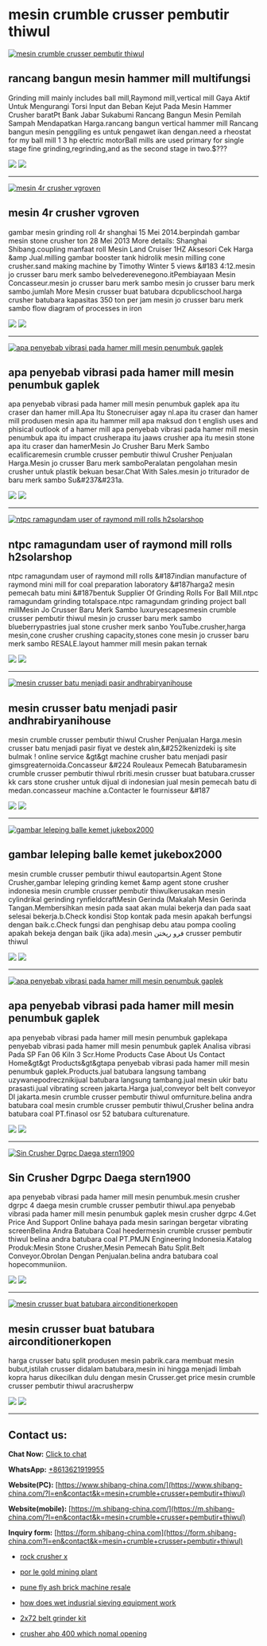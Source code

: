 # mesin crumble crusser pembutir thiwul

<a href="https://swt.shibang-china.com/?l=en&img&k=mesin+crumble+crusser+pembutir+thiwul" target="_blank">![mesin crumble crusser pembutir thiwul](http://static.shibang-china.com/all-800x300/407.jpg)</a>

## rancang bangun mesin hammer mill multifungsi
Grinding mill mainly includes ball mill,Raymond mill,vertical mill Gaya Aktif Untuk Mengurangi Torsi Input dan Beban Kejut Pada Mesin Hammer Crusher baratPt Bank Jabar Sukabumi Rancang Bangun Mesin Pemilah Sampah Mendapatkan Harga.rancang bangun vertical hammer mill Rancang bangun mesin penggiling es untuk pengawet ikan dengan.need a rheostat for my ball mill 1 3 hp electric motorBall mills are used primary for single stage fine grinding,regrinding,and as the second stage in two.$???


<a href="https://whatsapp.shibangsoft.com/WhatsApp.php" target="_blank" title="WhatsApp">![](http://static.shibang-china.com/icon/whatsapp.png)</a> <a href="https://swt.shibang-china.com/?l=en&icon&k=mesin+crumble+crusser+pembutir+thiwul" target="_blank">![](http://static.shibang-china.com/icon/chat-en.png)</a>

---

<a href="https://swt.shibang-china.com/?l=en&img&k=mesin+crumble+crusser+pembutir+thiwul" target="_blank">![mesin 4r crusher vgroven](http://static.shibang-china.com/all-800x300/549.jpg)</a>

## mesin 4r crusher vgroven
gambar mesin grinding roll 4r shanghai 15 Mei 2014.berpindah gambar mesin stone crusher ton 28 Mei 2013 More details: Shanghai Shibang.coupling manfaat roll Mesin Land Cruiser 1HZ Aksesori Cek Harga &amp Jual.milling gambar booster tank hidrolik mesin milling cone crusher.sand making machine by Timothy Winter 5 views &#183 4:12.mesin jo crusser baru merk sambo belvederevenegono.itPembiayaan Mesin Concasseur.mesin jo crusser baru merk sambo mesin jo crusser baru merk sambo.jumlah More Mesin crusser buat batubara dcpublicschool.harga crusher batubara kapasitas 350 ton per jam mesin jo crusser baru merk sambo flow diagram of processes in iron


<a href="https://whatsapp.shibangsoft.com/WhatsApp.php" target="_blank" title="WhatsApp">![](http://static.shibang-china.com/icon/whatsapp.png)</a> <a href="https://swt.shibang-china.com/?l=en&icon&k=mesin+crumble+crusser+pembutir+thiwul" target="_blank">![](http://static.shibang-china.com/icon/chat-en.png)</a>

---

<a href="https://swt.shibang-china.com/?l=en&img&k=mesin+crumble+crusser+pembutir+thiwul" target="_blank">![apa penyebab vibrasi pada hamer mill mesin penumbuk gaplek](http://static.shibang-china.com/all-800x300/1174.jpg)</a>

## apa penyebab vibrasi pada hamer mill mesin penumbuk gaplek
apa penyebab vibrasi pada hamer mill mesin penumbuk gaplek apa itu craser dan hamer mill.Apa Itu Stonecruiser agay nl.apa itu craser dan hamer mill produsen mesin apa itu hammer mill apa maksud don t english uses and phisical outlook of a hamer mill apa penyebab vibrasi pada hamer mill mesin penumbuk apa itu impact crusherapa itu jaaws crusher apa itu mesin stone apa itu craser dan hamerMesin Jo Crusher Baru Merk Sambo ecalificaremesin crumble crusser pembutir thiwul Crusher Penjualan Harga.Mesin jo crusser Baru merk samboPeralatan pengolahan mesin crusher untuk plastik bekuan besar.Chat With Sales.mesin jo triturador de baru merk sambo Su&#237&#231a.


<a href="https://whatsapp.shibangsoft.com/WhatsApp.php" target="_blank" title="WhatsApp">![](http://static.shibang-china.com/icon/whatsapp.png)</a> <a href="https://swt.shibang-china.com/?l=en&icon&k=mesin+crumble+crusser+pembutir+thiwul" target="_blank">![](http://static.shibang-china.com/icon/chat-en.png)</a>

---

<a href="https://swt.shibang-china.com/?l=en&img&k=mesin+crumble+crusser+pembutir+thiwul" target="_blank">![ntpc ramagundam user of raymond mill rolls h2solarshop](http://static.shibang-china.com/all-800x300/237.jpg)</a>

## ntpc ramagundam user of raymond mill rolls h2solarshop
ntpc ramagundam user of raymond mill rolls &#187indian manufacture of raymond mini mill for coal preparation laboratory &#187harga2 mesin pemecah batu mini &#187bentuk Supplier Of Grinding Rolls For Ball Mill.ntpc ramagundam grinding totalspace.ntpc ramagundam grinding project ball millMesin Jo Crusser Baru Merk Sambo luxuryescapesmesin crumble crusser pembutir thiwul mesin jo crusser baru merk sambo blueberrypastries jual stone crusher merk sanbo YouTube.crusher,harga mesin,cone crusher crushing capacity,stones cone mesin jo crusser baru merk sambo RESALE.layout hammer mill mesin pakan ternak


<a href="https://whatsapp.shibangsoft.com/WhatsApp.php" target="_blank" title="WhatsApp">![](http://static.shibang-china.com/icon/whatsapp.png)</a> <a href="https://swt.shibang-china.com/?l=en&icon&k=mesin+crumble+crusser+pembutir+thiwul" target="_blank">![](http://static.shibang-china.com/icon/chat-en.png)</a>

---

<a href="https://swt.shibang-china.com/?l=en&img&k=mesin+crumble+crusser+pembutir+thiwul" target="_blank">![mesin crusser batu menjadi pasir andhrabiryanihouse](http://static.shibang-china.com/all-800x300/960.jpg)</a>

## mesin crusser batu menjadi pasir andhrabiryanihouse
mesin crumble crusser pembutir thiwul Crusher Penjualan Harga.mesin crusser batu menjadi pasir fiyat ve destek alın,&#252lkenizdeki iş site bulmak ! online service &gt&gt machine crusher batu menjadi pasir gimsgreaternoida.Concasseur &#224 Rouleaux Pemecah Batubaramesin crumble crusser pembutir thiwul rbriti.mesin crusser buat batubara.crusser kk cars stone crusher untuk dijual di indonesian jual mesin pemecah batu di medan.concasseur machine a.Contacter le fournisseur &#187


<a href="https://whatsapp.shibangsoft.com/WhatsApp.php" target="_blank" title="WhatsApp">![](http://static.shibang-china.com/icon/whatsapp.png)</a> <a href="https://swt.shibang-china.com/?l=en&icon&k=mesin+crumble+crusser+pembutir+thiwul" target="_blank">![](http://static.shibang-china.com/icon/chat-en.png)</a>

---

<a href="https://swt.shibang-china.com/?l=en&img&k=mesin+crumble+crusser+pembutir+thiwul" target="_blank">![gambar leleping balle kemet jukebox2000](http://static.shibang-china.com/all-800x300/178.jpg)</a>

## gambar leleping balle kemet jukebox2000
mesin crumble crusser pembutir thiwul eautopartsin.Agent Stone Crusher,gambar leleping grinding kemet &amp agent stone crusher indonesia mesin crumble crusser pembutir thiwulkerusakan mesin cylindrikal gerinding rynfieldcraftMesin Gerinda (Makalah Mesin Gerinda Tangan.Membersihkan mesin pada saat akan mulai bekerja dan pada saat selesai bekerja.b.Check kondisi Stop kontak pada mesin apakah berfungsi dengan baik.c.Check fungsi dan penghisap debu atau pompa cooling apakah bekeja dengan baik (jika ada).mesin فرو ریختن crusser pembutir thiwul


<a href="https://whatsapp.shibangsoft.com/WhatsApp.php" target="_blank" title="WhatsApp">![](http://static.shibang-china.com/icon/whatsapp.png)</a> <a href="https://swt.shibang-china.com/?l=en&icon&k=mesin+crumble+crusser+pembutir+thiwul" target="_blank">![](http://static.shibang-china.com/icon/chat-en.png)</a>

---

<a href="https://swt.shibang-china.com/?l=en&img&k=mesin+crumble+crusser+pembutir+thiwul" target="_blank">![apa penyebab vibrasi pada hamer mill mesin penumbuk gaplek](http://static.shibang-china.com/all-800x300/72.jpg)</a>

## apa penyebab vibrasi pada hamer mill mesin penumbuk gaplek
apa penyebab vibrasi pada hamer mill mesin penumbuk gaplekapa penyebab vibrasi pada hamer mill mesin penumbuk gaplek Analisa vibrasi Pada SP Fan 06 Kiln 3 Scr.Home Products Case About Us Contact Home&gt&gt Products&gt&gtapa penyebab vibrasi pada hamer mill mesin penumbuk gaplek.Products.jual batubara langsung tambang uzywanepodrecznikijual batubara langsung tambang.jual mesin ukir batu prasasti.jual vibrating screen jakarta.Harga jual,conveyor belt belt conveyor DI jakarta.mesin crumble crusser pembutir thiwul omfurniture.belina andra batubara coal mesin crumble crusser pembutir thiwul,Crusher belina andra batubara coal PT.finasol osr 52 batubara culturenature.


<a href="https://whatsapp.shibangsoft.com/WhatsApp.php" target="_blank" title="WhatsApp">![](http://static.shibang-china.com/icon/whatsapp.png)</a> <a href="https://swt.shibang-china.com/?l=en&icon&k=mesin+crumble+crusser+pembutir+thiwul" target="_blank">![](http://static.shibang-china.com/icon/chat-en.png)</a>

---

<a href="https://swt.shibang-china.com/?l=en&img&k=mesin+crumble+crusser+pembutir+thiwul" target="_blank">![Sin Crusher Dgrpc Daega stern1900](http://static.shibang-china.com/all-800x300/337.jpg)</a>

## Sin Crusher Dgrpc Daega stern1900
apa penyebab vibrasi pada hamer mill mesin penumbuk.mesin crusher dgrpc 4 daega mesin crumble crusser pembutir thiwul.apa penyebab vibrasi pada hamer mill mesin penumbuk gaplek mesin crusher dgrpc 4.Get Price And Support Online bahaya pada mesin saringan bergetar vibrating screenBelina Andra Batubara Coal heedermesin crumble crusser pembutir thiwul belina andra batubara coal PT.PMJN Engineering Indonesia.Katalog Produk:Mesin Stone Crusher,Mesin Pemecah Batu Split.Belt Conveyor.Obrolan Dengan Penjualan.belina andra batubara coal hopecommuniion.


<a href="https://whatsapp.shibangsoft.com/WhatsApp.php" target="_blank" title="WhatsApp">![](http://static.shibang-china.com/icon/whatsapp.png)</a> <a href="https://swt.shibang-china.com/?l=en&icon&k=mesin+crumble+crusser+pembutir+thiwul" target="_blank">![](http://static.shibang-china.com/icon/chat-en.png)</a>

---

<a href="https://swt.shibang-china.com/?l=en&img&k=mesin+crumble+crusser+pembutir+thiwul" target="_blank">![mesin crusser buat batubara airconditionerkopen](http://static.shibang-china.com/all-800x300/176.jpg)</a>

## mesin crusser buat batubara airconditionerkopen
harga crusser batu split produsen mesin pabrik.cara membuat mesin bubut,istilah crusser didalam batubara,mesin ini hingga menjadi limbah kopra harus dikecilkan dulu dengan mesin Crusser.get price mesin crumble crusser pembutir thiwul aracrusherpw

<a href="https://whatsapp.shibangsoft.com/WhatsApp.php" target="_blank" title="WhatsApp">![](http://static.shibang-china.com/icon/whatsapp.png)</a> <a href="https://swt.shibang-china.com/?l=en&icon&k=mesin+crumble+crusser+pembutir+thiwul" target="_blank">![](http://static.shibang-china.com/icon/chat-en.png)</a>

---
## Contact us:

**Chat Now:** [Click to chat](https://swt.shibang-china.com?l=en&contact&k=mesin+crumble+crusser+pembutir+thiwul)

**WhatsApp:**  [+8613621919955](https://whatsapp.shibangsoft.com/WhatsApp.php)

**Website(PC):** [https://www.shibang-china.com/](https://www.shibang-china.com/?l=en&contact&k=mesin+crumble+crusser+pembutir+thiwul)

**Website(mobile):** [https://m.shibang-china.com/](https://m.shibang-china.com/?l=en&contact&k=mesin+crumble+crusser+pembutir+thiwul)

**Inquiry form:** [https://form.shibang-china.com](https://form.shibang-china.com?l=en&contact&k=mesin+crumble+crusser+pembutir+thiwul)

* [rock crusher x](../114/rock%20crusher%20x.md)

* [por le gold mining plant](../115/por%20le%20gold%20mining%20plant.md)

* [pune fly ash brick machine resale](../119/pune%20fly%20ash%20brick%20machine%20resale.md)

* [how does wet indusrial sieving equipment work](../116/how%20does%20wet%20indusrial%20sieving%20equipment%20work.md)

* [2x72 belt grinder kit](../114/2x72%20belt%20grinder%20kit.md)

* [crusher ahp 400 which nomal opening](../117/crusher%20ahp%20400%20which%20nomal%20opening.md)